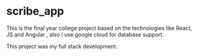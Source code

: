 # scribe_app
This is the final year college project based on the technologies like React, JS and Angular , also I use google cloud for database support.

This project was my full stack development.